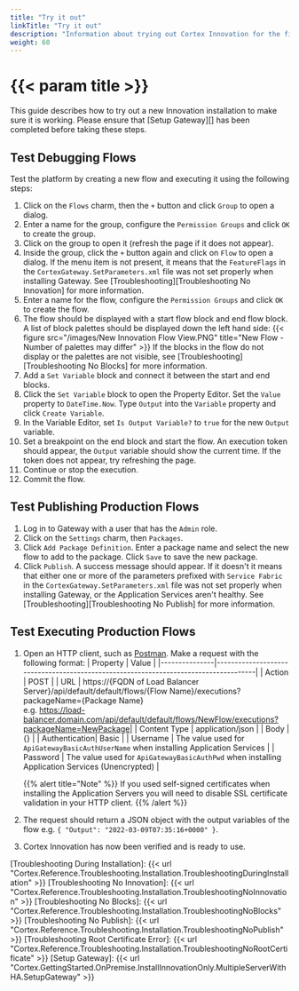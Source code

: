 ```yaml
---
title: "Try it out"
linkTitle: "Try it out"
description: "Information about trying out Cortex Innovation for the first time."
weight: 60
---
```


# {{< param title >}}

This guide describes how to try out a new Innovation installation to make sure it is working. Please ensure that [Setup Gateway][] has been completed before taking these steps.

## Test Debugging Flows

Test the platform by creating a new flow and executing it using the following steps:

1. Click on the `Flows` charm, then the `+` button and click `Group` to open a dialog.
1. Enter a name for the group, configure the `Permission Groups` and click `OK` to create the group.
1. Click on the group to open it (refresh the page if it does not appear).
1. Inside the group, click the `+` button again and click on `Flow` to open a dialog. If the menu item is not present, it means that the `FeatureFlags` in the `CortexGateway.SetParameters.xml` file was not set properly when installing Gateway. See [Troubleshooting][Troubleshooting No Innovation] for more information.
1. Enter a name for the flow, configure the `Permission Groups` and click `OK` to create the flow.
1. The flow should be displayed with a start flow block and end flow block. A list of block palettes should be displayed down the left hand side:
    {{< figure src="/images/New Innovation Flow View.PNG" title="New Flow - Number of palettes may differ" >}}
    If the blocks in the flow do not display or the palettes are not visible, see [Troubleshooting][Troubleshooting No Blocks] for more information.
1. Add a `Set Variable` block and connect it between the start and end blocks.
1. Click the `Set Variable` block to open the Property Editor. Set the `Value` property to `DateTime.Now`. Type `Output` into the `Variable` property and click `Create Variable`.
1. In the Variable Editor, set `Is Output Variable?` to `true` for the new `Output` variable.
1. Set a breakpoint on the end block and start the flow. An execution token should appear, the `Output` variable should show the current time. If the token does not appear, try refreshing the page.
1. Continue or stop the execution.
1. Commit the flow.

## Test Publishing Production Flows

1. Log in to Gateway with a user that has the `Admin` role.
1. Click on the `Settings` charm, then `Packages`.
1. Click `Add Package Definition`. Enter a package name and select the new flow to add to the package. Click `Save` to save the new package.
1. Click `Publish`. A success message should appear. If it doesn't it means that either one or more of the parameters prefixed with `Service Fabric` in the `CortexGateway.SetParameters.xml` file was not set properly when installing Gateway, or the Application Services aren't healthy. See [Troubleshooting][Troubleshooting No Publish] for more information.

## Test Executing Production Flows

1. Open an HTTP client, such as [Postman](https://www.postman.com/downloads/). Make a request with the following format:
    | Property      | Value                                                                               |
    |---------------|-------------------------------------------------------------------------------------|
    | Action        | POST                                                                                |
    | URL           | https://{FQDN of Load Balancer Server}/api/default/default/flows/{Flow Name}/executions?packageName={Package Name}<br />e.g. https://load-balancer.domain.com/api/default/default/flows/NewFlow/executions?packageName=NewPackage|
    | Content Type  | application/json                                                                    |
    | Body          | {}                                                                                  |
    | Authentication| Basic                                                                               |
    | Username      | The value used for `ApiGatewayBasicAuthUserName` when installing Application Services              |
    | Password      | The value used for `ApiGatewayBasicAuthPwd` when installing Application Services (Unencrypted) |

    {{% alert title="Note" %}} If you used self-signed certificates when installing the Application Servers you will need to disable SSL certificate validation in your HTTP client. {{% /alert %}}

1. The request should return a JSON object with the output variables of the flow e.g. `{ "Output": "2022-03-09T07:35:16+0000" }`.
1. Cortex Innovation has now been verified and is ready to use.

[Troubleshooting During Installation]: {{< url "Cortex.Reference.Troubleshooting.Installation.TroubleshootingDuringInstallation" >}}
[Troubleshooting No Innovation]: {{< url "Cortex.Reference.Troubleshooting.Installation.TroubleshootingNoInnovation" >}}
[Troubleshooting No Blocks]: {{< url "Cortex.Reference.Troubleshooting.Installation.TroubleshootingNoBlocks" >}}
[Troubleshooting No Publish]: {{< url "Cortex.Reference.Troubleshooting.Installation.TroubleshootingNoPublish" >}}
[Troubleshooting Root Certificate Error]: {{< url "Cortex.Reference.Troubleshooting.Installation.TroubleshootingNoRootCertificate" >}}
[Setup Gateway]: {{< url "Cortex.GettingStarted.OnPremise.InstallInnovationOnly.MultipleServerWithHA.SetupGateway" >}}
